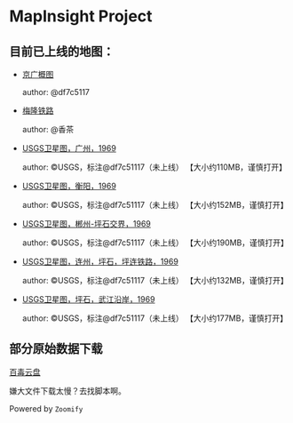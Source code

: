# MapInsight Project 

## 目前已上线的地图：

* [京广概图](https://toocheer.github.io/maps/hengguang/) 

	author: @df7c5117

* [梅隆铁路](https://toocheer.github.io/maps/meilong/)

	author: @香茶

* [USGS卫星图，广州，1969](https://toocheer.github.io/maps/USGS_GZ/)

	author: ©USGS，标注@df7c51117（未上线） 【大小约110MB，谨慎打开】

* [USGS卫星图，衡阳，1969](https://toocheer.github.io/maps/USGS_HY/)

	author: ©USGS，标注@df7c51117（未上线） 【大小约152MB，谨慎打开】

* [USGS卫星图，郴州-坪石交界，1969](https://toocheer.github.io/maps/USGS_CP/)

	author: ©USGS，标注@df7c51117（未上线） 【大小约190MB，谨慎打开】

* [USGS卫星图，连州，坪石，坪连铁路，1969](https://toocheer.github.io/maps/USGS_PL/)

	author: ©USGS，标注@df7c51117（未上线） 【大小约132MB，谨慎打开】

* [USGS卫星图，坪石，武江沿岸，1969](https://toocheer.github.io/maps/USGS_PS/)

	author: ©USGS，标注@df7c51117（未上线） 【大小约177MB，谨慎打开】

## 部分原始数据下载

[百毒云盘](https://pan.baidu.com/s/19eahXE_4FOc_LpQ_ASukbA#list/path=%2F)

嫌大文件下载太慢？去找脚本啊。

Powered by `Zoomify`